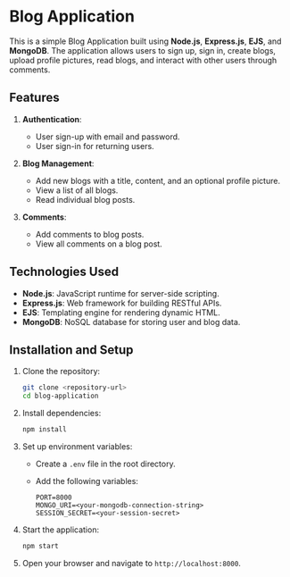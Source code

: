 # Blog Application

This is a simple Blog Application built using **Node.js**, **Express.js**, **EJS**, and **MongoDB**. The application allows users to sign up, sign in, create blogs, upload profile pictures, read blogs, and interact with other users through comments.

## Features

1. **Authentication**:
   - User sign-up with email and password.
   - User sign-in for returning users.

2. **Blog Management**:
   - Add new blogs with a title, content, and an optional profile picture.
   - View a list of all blogs.
   - Read individual blog posts.

3. **Comments**:
   - Add comments to blog posts.
   - View all comments on a blog post.

## Technologies Used

- **Node.js**: JavaScript runtime for server-side scripting.
- **Express.js**: Web framework for building RESTful APIs.
- **EJS**: Templating engine for rendering dynamic HTML.
- **MongoDB**: NoSQL database for storing user and blog data.

## Installation and Setup

1. Clone the repository:

   ```bash
   git clone <repository-url>
   cd blog-application
   ```

2. Install dependencies:

   ```bash
   npm install
   ```

3. Set up environment variables:
   - Create a `.env` file in the root directory.
   - Add the following variables:

     ```env
     PORT=8000
     MONGO_URI=<your-mongodb-connection-string>
     SESSION_SECRET=<your-session-secret>
     ```

4. Start the application:

   ```bash
   npm start
   ```

5. Open your browser and navigate to `http://localhost:8000`.
